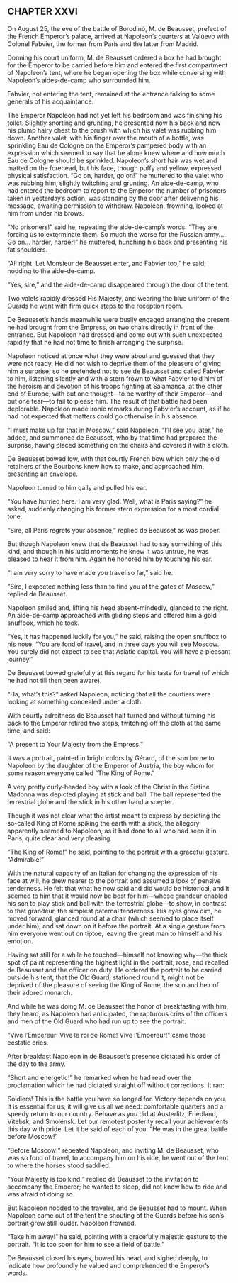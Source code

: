 ## CHAPTER XXVI

On August 25, the eve of the battle of Borodinó, M. de Beausset, prefect
of the French Emperor’s palace, arrived at Napoleon’s quarters at
Valúevo with Colonel Fabvier, the former from Paris and the latter from
Madrid.

Donning his court uniform, M. de Beausset ordered a box he had
brought for the Emperor to be carried before him and entered the first
compartment of Napoleon’s tent, where he began opening the box while
conversing with Napoleon’s aides-de-camp who surrounded him.

Fabvier, not entering the tent, remained at the entrance talking to some
generals of his acquaintance.

The Emperor Napoleon had not yet left his bedroom and was finishing his
toilet. Slightly snorting and grunting, he presented now his back and
now his plump hairy chest to the brush with which his valet was rubbing
him down. Another valet, with his finger over the mouth of a bottle,
was sprinkling Eau de Cologne on the Emperor’s pampered body with an
expression which seemed to say that he alone knew where and how much Eau
de Cologne should be sprinkled. Napoleon’s short hair was wet and
matted on the forehead, but his face, though puffy and yellow, expressed
physical satisfaction. “Go on, harder, go on!” he muttered to the valet
who was rubbing him, slightly twitching and grunting. An aide-de-camp,
who had entered the bedroom to report to the Emperor the number of
prisoners taken in yesterday’s action, was standing by the door after
delivering his message, awaiting permission to withdraw. Napoleon,
frowning, looked at him from under his brows.

“No prisoners!” said he, repeating the aide-de-camp’s words. “They
are forcing us to exterminate them. So much the worse for the Russian
army.... Go on... harder, harder!” he muttered, hunching his back and
presenting his fat shoulders.

“All right. Let Monsieur de Beausset enter, and Fabvier too,” he said,
nodding to the aide-de-camp.

“Yes, sire,” and the aide-de-camp disappeared through the door of the
tent.

Two valets rapidly dressed His Majesty, and wearing the blue uniform of
the Guards he went with firm quick steps to the reception room.

De Beausset’s hands meanwhile were busily engaged arranging the present
he had brought from the Empress, on two chairs directly in front of the
entrance. But Napoleon had dressed and come out with such unexpected
rapidity that he had not time to finish arranging the surprise.

Napoleon noticed at once what they were about and guessed that they were
not ready. He did not wish to deprive them of the pleasure of giving him
a surprise, so he pretended not to see de Beausset and called Fabvier to
him, listening silently and with a stern frown to what Fabvier told him
of the heroism and devotion of his troops fighting at Salamanca, at
the other end of Europe, with but one thought—to be worthy of their
Emperor—and but one fear—to fail to please him. The result of that
battle had been deplorable. Napoleon made ironic remarks during
Fabvier’s account, as if he had not expected that matters could go
otherwise in his absence.

“I must make up for that in Moscow,” said Napoleon. “I’ll see you
later,” he added, and summoned de Beausset, who by that time had
prepared the surprise, having placed something on the chairs and covered
it with a cloth.

De Beausset bowed low, with that courtly French bow which only the
old retainers of the Bourbons knew how to make, and approached him,
presenting an envelope.

Napoleon turned to him gaily and pulled his ear.

“You have hurried here. I am very glad. Well, what is Paris saying?” he
asked, suddenly changing his former stern expression for a most cordial
tone.

“Sire, all Paris regrets your absence,” replied de Beausset as was
proper.

But though Napoleon knew that de Beausset had to say something of this
kind, and though in his lucid moments he knew it was untrue, he was
pleased to hear it from him. Again he honored him by touching his ear.

“I am very sorry to have made you travel so far,” said he.

“Sire, I expected nothing less than to find you at the gates of Moscow,”
replied de Beausset.

Napoleon smiled and, lifting his head absent-mindedly, glanced to the
right. An aide-de-camp approached with gliding steps and offered him a
gold snuffbox, which he took.

“Yes, it has happened luckily for you,” he said, raising the open
snuffbox to his nose. “You are fond of travel, and in three days you
will see Moscow. You surely did not expect to see that Asiatic capital.
You will have a pleasant journey.”

De Beausset bowed gratefully at this regard for his taste for travel (of
which he had not till then been aware).

“Ha, what’s this?” asked Napoleon, noticing that all the courtiers were
looking at something concealed under a cloth.

With courtly adroitness de Beausset half turned and without turning his
back to the Emperor retired two steps, twitching off the cloth at the
same time, and said:

“A present to Your Majesty from the Empress.”

It was a portrait, painted in bright colors by Gérard, of the son borne
to Napoleon by the daughter of the Emperor of Austria, the boy whom for
some reason everyone called “The King of Rome.”

A very pretty curly-headed boy with a look of the Christ in the Sistine
Madonna was depicted playing at stick and ball. The ball represented the
terrestrial globe and the stick in his other hand a scepter.

Though it was not clear what the artist meant to express by depicting
the so-called King of Rome spiking the earth with a stick, the allegory
apparently seemed to Napoleon, as it had done to all who had seen it in
Paris, quite clear and very pleasing.

“The King of Rome!” he said, pointing to the portrait with a graceful
gesture. “Admirable!”

With the natural capacity of an Italian for changing the expression of
his face at will, he drew nearer to the portrait and assumed a look
of pensive tenderness. He felt that what he now said and did would be
historical, and it seemed to him that it would now be best for him—whose
grandeur enabled his son to play stick and ball with the terrestrial
globe—to show, in contrast to that grandeur, the simplest paternal
tenderness. His eyes grew dim, he moved forward, glanced round at a
chair (which seemed to place itself under him), and sat down on it
before the portrait. At a single gesture from him everyone went out on
tiptoe, leaving the great man to himself and his emotion.

Having sat still for a while he touched—himself not knowing why—the
thick spot of paint representing the highest light in the portrait,
rose, and recalled de Beausset and the officer on duty. He ordered the
portrait to be carried outside his tent, that the Old Guard, stationed
round it, might not be deprived of the pleasure of seeing the King of
Rome, the son and heir of their adored monarch.

And while he was doing M. de Beausset the honor of breakfasting with
him, they heard, as Napoleon had anticipated, the rapturous cries of the
officers and men of the Old Guard who had run up to see the portrait.

“Vive l’Empereur! Vive le roi de Rome! Vive l’Empereur!” came those
ecstatic cries.

After breakfast Napoleon in de Beausset’s presence dictated his order of
the day to the army.

“Short and energetic!” he remarked when he had read over the
proclamation which he had dictated straight off without corrections. It
ran:

Soldiers! This is the battle you have so longed for. Victory depends on
you. It is essential for us; it will give us all we need: comfortable
quarters and a speedy return to our country. Behave as you did at
Austerlitz, Friedland, Vítebsk, and Smolénsk. Let our remotest posterity
recall your achievements this day with pride. Let it be said of each of
you: “He was in the great battle before Moscow!”

“Before Moscow!” repeated Napoleon, and inviting M. de Beausset, who was
so fond of travel, to accompany him on his ride, he went out of the tent
to where the horses stood saddled.

“Your Majesty is too kind!” replied de Beausset to the invitation to
accompany the Emperor; he wanted to sleep, did not know how to ride and
was afraid of doing so.

But Napoleon nodded to the traveler, and de Beausset had to mount. When
Napoleon came out of the tent the shouting of the Guards before his
son’s portrait grew still louder. Napoleon frowned.

“Take him away!” he said, pointing with a gracefully majestic gesture to
the portrait. “It is too soon for him to see a field of battle.”

De Beausset closed his eyes, bowed his head, and sighed deeply, to
indicate how profoundly he valued and comprehended the Emperor’s words.





